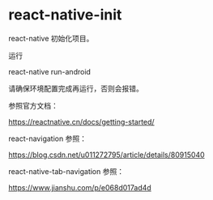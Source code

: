 # react-native-init

 react-native 初始化项目。
 
运行 

react-native run-android 
 
请确保环境配置完成再运行，否则会报错。

参照官方文档：

https://reactnative.cn/docs/getting-started/

react-navigation 参照：

https://blog.csdn.net/u011272795/article/details/80915040 

react-native-tab-navigation 参照：

https://www.jianshu.com/p/e068d017ad4d
